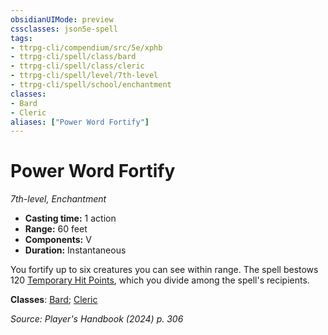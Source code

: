 ```yaml
---
obsidianUIMode: preview
cssclasses: json5e-spell
tags:
- ttrpg-cli/compendium/src/5e/xphb
- ttrpg-cli/spell/class/bard
- ttrpg-cli/spell/class/cleric
- ttrpg-cli/spell/level/7th-level
- ttrpg-cli/spell/school/enchantment
classes:
- Bard
- Cleric
aliases: ["Power Word Fortify"]
---
```

# Power Word Fortify
*7th-level, Enchantment*  


- **Casting time:** 1 action
- **Range:** 60 feet
- **Components:** V
- **Duration:** Instantaneous

You fortify up to six creatures you can see within range. The spell bestows 120 [Temporary Hit Points](Mechanics/rules/variant-rules/temporary-hit-points-xphb.md), which you divide among the spell's recipients.

**Classes**: [Bard](list-spells-classes-bard); [Cleric](list-spells-classes-cleric)

*Source: Player's Handbook (2024) p. 306*